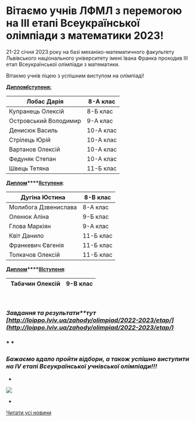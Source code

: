 # Вітаємо учнів ЛФМЛ з перемогою на III етапі Всеукраїнської олімпіади з математики 2023!

21-22 січня 2023 року на базі механіко-математичного факультету Львівського національного університету імені Івана Франка проходив ІІІ етап Всеукраїнської олімпіади з математики.

Вітаємо учнів ліцею з успішним виступом на олімпіаді!

**<u>ДипломIступеня:</u>**

|      Лобас Дарія      | 8-А клас  |
| --------------------- | --------- |
|   Купранець Олексій   | 8-Б клас  |
| Островський Володимир | 9-А клас  |
|    Денисюк Василь     | 10-А клас |
|     Стрілець Юрій     | 10-А клас |
|   Вартанов Олексій    | 10-А клас |
|    Федуняк Степан     | 10-А клас |
|     Швець Тетяна      | 11-Б клас |



**<u>Диплом</u>****<u>IIступеня</u>**:


|    Дугіна Юстина     | 8-В клас  |
| -------------------- | --------- |
| Молибога Дзвенислава | 8-А клас  |
|     Оленюк Аліна     | 9-Б клас  |
|    Глова Маркіян     | 9-А клас  |
|     Квіт Данило      | 11-Б клас |
|  Франкевич Євгенія   | 11-Б клас |
|   Толкачов Олексій   | 11-Б клас |



**<u>Диплом</u>****<u>IIIступеня</u>**:

|  Табачин Олексій | 9-В клас |
| ---------------- | -------- |

 

### *Завдання та результати**тут [http://loippo.lviv.ua/zahody/olimpiad/2022-2023/etap/](http://loippo.lviv.ua/zahody/olimpiad/2022-2023/etap/)*

### * *

### *Бажаємо вдало пройти відбори, а також успішно виступити на IV етапі Всеукраїнської учнівської олімпіади!!!*

*

![](/images/blog/вітаємо-учнів-лфмл-з-перемогою-на-iii-етапі-всеукраїнської/нагородження.jpg)

*

[Читати усі новини](/news)

